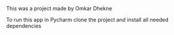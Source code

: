This was a project made by Omkar Dhekne

To run this app in Pycharm clone the project and install all needed dependencies 